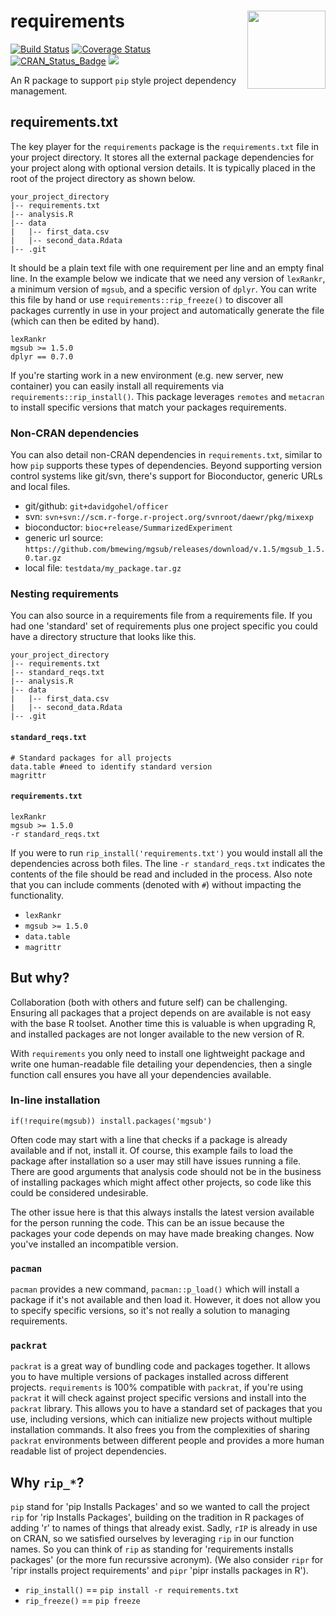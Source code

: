 # requirements <img src='https://s3.amazonaws.com/mgsub/requirements_hex.png' width=125 align='right'/>

[![Build Status](https://travis-ci.org/bmewing/requirements.svg?branch=master)](https://travis-ci.org/bmewing/requirements) 
[![Coverage Status](https://img.shields.io/codecov/c/github/bmewing/requirements/master.svg)](https://codecov.io/github/bmewing/requirements?branch=master) 
[![CRAN\_Status\_Badge](http://www.r-pkg.org/badges/version/requirements)](https://CRAN.R-project.org/package=requirements) 
![](http://cranlogs.r-pkg.org/badges/requirements)

An R package to support `pip` style project dependency management.

## requirements.txt

The key player for the `requirements` package is the `requirements.txt` file in your project directory. It stores all the external package dependencies for your project along with optional version details. It is typically placed in the root of the project directory as shown below.

```
your_project_directory
|-- requirements.txt
|-- analysis.R
|-- data
|   |-- first_data.csv
|   |-- second_data.Rdata
|-- .git
```

It should be a plain text file with one requirement per line and an empty final line. In the example below we indicate that we need any version of `lexRankr`, a minimum version of `mgsub`, and a specific version of `dplyr`. You can write this file by hand or use `requirements::rip_freeze()` to discover all packages currently in use in your project and automatically generate the file (which can then be edited by hand).

```
lexRankr
mgsub >= 1.5.0
dplyr == 0.7.0

```

If you're starting work in a new environment (e.g. new server, new container) you can easily install all requirements via `requirements::rip_install()`. This package leverages `remotes` and `metacran` to install specific versions that match your packages requirements.

### Non-CRAN dependencies

You can also detail non-CRAN dependencies in `requirements.txt`, similar to how `pip` supports these types of dependencies. Beyond supporting version control systems like git/svn, there's support for Bioconductor, generic URLs and local files.

* git/github: `git+davidgohel/officer`
* svn: `svn+svn://scm.r-forge.r-project.org/svnroot/daewr/pkg/mixexp`
* bioconductor: `bioc+release/SummarizedExperiment`
* generic url source: `https://github.com/bmewing/mgsub/releases/download/v.1.5/mgsub_1.5.0.tar.gz`
* local file: `testdata/my_package.tar.gz`

### Nesting requirements

You can also source in a requirements file from a requirements file. If you had one 'standard' set of requirements plus one project specific you could have a directory structure that looks like this.

```
your_project_directory
|-- requirements.txt
|-- standard_reqs.txt
|-- analysis.R
|-- data
|   |-- first_data.csv
|   |-- second_data.Rdata
|-- .git
```

#### `standard_reqs.txt`

```
# Standard packages for all projects
data.table #need to identify standard version
magrittr

```

#### `requirements.txt`

```
lexRankr
mgsub >= 1.5.0
-r standard_reqs.txt

```

If you were to run `rip_install('requirements.txt')` you would install all the dependencies across both files. The line `-r standard_reqs.txt` indicates the contents of the file should be read and included in the process. Also note that you can include comments (denoted with `#`) without impacting the functionality.

* `lexRankr`
* `mgsub >= 1.5.0`
* `data.table`
* `magrittr`

## But why?

Collaboration (both with others and future self) can be challenging. Ensuring all packages that a project depends on are available is not easy with the base R toolset. Another time this is valuable is when upgrading R, and installed packages are not longer available to the new version of R. 

With `requirements` you only need to install one lightweight package and write one human-readable file detailing your dependencies, then a single function call ensures you have all your dependencies available.

### In-line installation

```
if(!require(mgsub)) install.packages('mgsub')
```

Often code may start with a line that checks if a package is already available and if not, install it. Of course, this example fails to load the package after installation so a user may still have issues running a file. There are good arguments that analysis code should not be in the business of installing packages which might affect other projects, so code like this could be considered undesirable.

The other issue here is that this always installs the latest version available for the person running the code. This can be an issue because the packages your code depends on may have made breaking changes. Now you've installed an incompatible version.

### `pacman`

`pacman` provides a new command, `pacman::p_load()` which will install a package if it's not available and then load it. However, it does not allow you to specify specific versions, so it's not really a solution to managing requirements.

### `packrat`

`packrat` is a great way of bundling code and packages together. It allows you to have multiple versions of packages installed across different projects. `requirements` is 100% compatible with `packrat`, if you're using `packrat` it will check against project specific versions and install into the `packrat` library. This allows you to have a standard set of packages that you use, including versions, which can initialize new projects without multiple installation commands. It also frees you from the complexities of sharing `packrat` environments between different people and provides a more human readable list of project dependencies.

## Why `rip_*`?

`pip` stand for 'pip Installs Packages' and so we wanted to call the project `rip` for 'rip Installs Packages', building on the tradition in R packages of adding 'r' to names of things that already exist. Sadly, `rIP` is already in use on CRAN, so we satisfied ourselves by leveraging `rip` in our function names. So you can think of `rip` as standing for 'requirements installs packages' (or the more fun recurssive acronym). (We also consider `ripr` for 'ripr installs project requirements' and `pipr` 'pipr installs packages in R').

* `rip_install()` == `pip install -r requirements.txt`
* `rip_freeze()` == `pip freeze`
